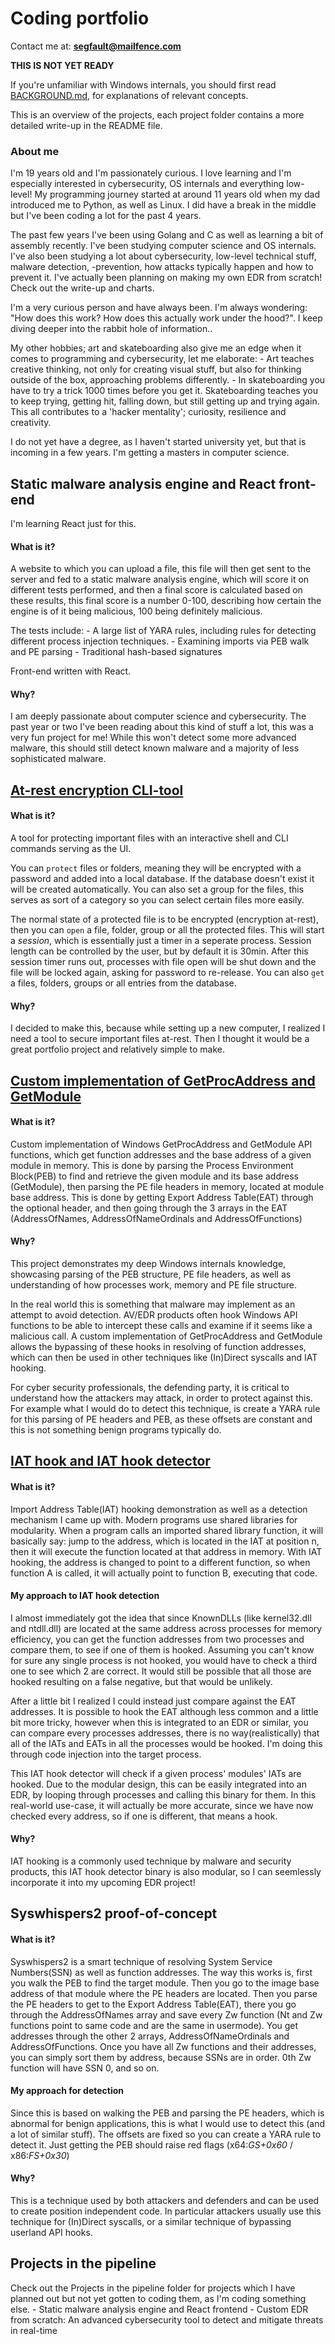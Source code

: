 # Coding portfolio
Contact me at: **segfault@mailfence.com**

**THIS IS NOT YET READY**

If you're unfamiliar with Windows internals, you should first read [BACKGROUND.md](BACKGROUND.md), for explanations of relevant concepts.

This is an overview of the projects, each project folder contains a more detailed write-up in the README file.

### About me
I'm 19 years old and I'm passionately curious. I love learning and I'm especially interested in cybersecurity, OS internals and everything low-level! My programming journey started at around 11 years old when my dad introduced me to Python, as well as Linux. I did have a break in the middle but I've been coding a lot for the past 4 years.

The past few years I've been using Golang and C as well as learning a bit of assembly recently. I've been studying computer science and OS internals.
I've also been studying a lot about cybersecurity, low-level technical stuff, malware detection, -prevention, how attacks typically happen and how to prevent it.
I've actually been planning on making my own EDR from scratch! Check out the write-up and charts.

I'm a very curious person and have always been. I'm always wondering: "How does this work? How does this actually work under the hood?".
I keep diving deeper into the rabbit hole of information..

My other hobbies; art and skateboarding also give me an edge when it comes to programming and cybersecurity, let me elaborate:
    - Art teaches creative thinking, not only for creating visual stuff, but also for thinking outside of the box, approaching problems differently.
    - In skateboarding you have to try a trick 1000 times before you get it. Skateboarding teaches you to keep trying, getting hit, falling down, but still getting up and trying again.
This all contributes to a 'hacker mentality'; curiosity, resilience and creativity.

I do not yet have a degree, as I haven't started university yet, but that is incoming in a few years. I'm getting a masters in computer science.

## Static malware analysis engine and React front-end
I'm learning React just for this.
#### What is it?
A website to which you can upload a file, this file will then get sent to the server and fed to a static malware analysis engine, which will score it on different tests performed, and then a final score is calculated based on these results, this final score is a number 0-100, describing how certain the engine is of it being malicious, 100 being definitely malicious.

The tests include:
    - A large list of YARA rules, including rules for detecting different process injection techniques.
    - Examining imports via PEB walk and PE parsing
    - Traditional hash-based signatures

Front-end written with React.

#### Why?
I am deeply passionate about computer science and cybersecurity. The past year or two I've been reading about this kind of stuff a lot, this was a very fun project for me!
While this won't detect some more advanced malware, this should still detect known malware and a majority of less sophisticated malware.

## [At-rest encryption CLI-tool](vanguard/README.md)
#### What is it?
A tool for protecting important files with an interactive shell and CLI commands serving as the UI.

You can `protect` files or folders, meaning they will be encrypted with a password and added into a local database. If the database doesn't exist it will be created automatically. You can also set a group for the files, this serves as sort of a category so you can select certain files more easily.

The normal state of a protected file is to be encrypted (encryption at-rest), then you can `open` a file, folder, group or all the protected files.
This will start a *session*, which is essentially just a timer in a seperate process. Session length can be controlled by the user, but by default it is 30min.
After this session timer runs out, processes with file open will be shut down and the file will be locked again, asking for password to re-release.
You can also `get` a files, folders, groups or all entries from the database.

#### Why?
I decided to make this, because while setting up a new computer, I realized I need a tool to secure important files at-rest.
Then I thought it would be a great portfolio project and relatively simple to make.

## [Custom implementation of GetProcAddress and GetModule](parser/README.md)
#### What is it?
Custom implementation of Windows GetProcAddress and GetModule API functions, which get function addresses and the base address of a given module in memory.
This is done by parsing the Process Environment Block(PEB) to find and retrieve the given module and its base address (GetModule),
then parsing the PE file headers in memory, located at module base address. This is done by getting Export Address Table(EAT) through the optional header, and then going through the 3 arrays in the EAT (AddressOfNames, AddressOfNameOrdinals and AddressOfFunctions)

#### Why?
This project demonstrates my deep Windows internals knowledge, showcasing parsing of the PEB structure, PE file headers, as well as understanding of how processes work, memory and PE file structure.

In the real world this is something that malware may implement as an attempt to avoid detection.
AV/EDR products often hook Windows API functions to be able to intercept these calls and examine if it seems like a malicious call.
A custom implementation of GetProcAddress and GetModule allows the bypassing of these hooks in resolving of function addresses, which can then be used in other techniques like (In)Direct syscalls and IAT hooking.

For cyber security professionals, the defending party, it is critical to understand how the attackers may attack, in order to protect against this.
For example what I would do to detect this technique, is create a YARA rule for this parsing of PE headers and PEB, as these offsets are constant and this is not something benign programs typically do.

## [IAT hook and IAT hook detector](iathook/README.md)
#### What is it?
Import Address Table(IAT) hooking demonstration as well as a detection mechanism I came up with. Modern programs use shared libraries for modularity. When a program calls an imported shared library function, it will basically say: jump to the address, which is located in the IAT at position n, then it will execute the function located at that address in memory.
With IAT hooking, the address is changed to point to a different function, so when function A is called, it will actually point to function B, executing that code.

#### My approach to IAT hook detection
I almost immediately got the idea that since KnownDLLs (like kernel32.dll and ntdll.dll) are located at the same address across processes for memory efficiency, you can get the function addresses from two processes and compare them, to see if one of them is hooked. Assuming you can't know for sure any single process is not hooked, you would have to check a third one to see which 2 are correct. It would still be possible that all those are hooked resulting on a false negative, but that would be unlikely.

After a little bit I realized I could instead just compare against the EAT addresses. It is possible to hook the EAT although less common and a little bit more tricky,
however when this is integrated to an EDR or similar, you can compare every processes addresses, there is no way(realistically) that all of the IATs and EATs in all the processes would be hooked. I'm doing this through code injection into the target process.

This IAT hook detector will check if a given process' modules' IATs are hooked. Due to the modular design, this can be easily integrated into an EDR, by looping through processes and calling this binary for them. In this real-world use-case, it will actually be more accurate, since we have now checked every address, so if one is different, that means a hook.

#### Why?
IAT hooking is a commonly used technique by malware and security products, this IAT hook detector binary is also modular, so I can seemlessly incorporate it into my upcoming EDR project!

## Syswhispers2 proof-of-concept
#### What is it?
Syswhispers2 is a smart technique of resolving System Service Numbers(SSN) as well as function addresses. The way this works is, first you walk the PEB to find the target module.
Then you go to the image base address of that module where the PE headers are located. Then you parse the PE headers to get to the Export Address Table(EAT), there you go through the AddressOfNames array and save every Zw function (Nt and Zw functions point to same code and are the same in usermode). You get addresses through the other 2 arrays, AddressOfNameOrdinals and AddressOfFunctions.
Once you have all Zw functions and their addresses, you can simply sort them by address, because SSNs are in order. 0th Zw function will have SSN 0, and so on.

#### My approach for detection
Since this is based on walking the PEB and parsing the PE headers, which is abnormal for benign applications, this is what I would use to detect this (and a lot of similar stuff).
The offsets are fixed so you can create a YARA rule to detect it. Just getting the PEB should raise red flags (x64:*GS+0x60* / x86:*FS+0x30*)

#### Why?
This is a technique used by both attackers and defenders and can be used to create position independent code. In particular attackers usually use this technique for (In)Direct syscalls, or a similar technique of bypassing userland API hooks.

## Projects in the pipeline
Check out the Projects in the pipeline folder for projects which I have planned out but not yet gotten to coding them, as I'm coding something else.
    - Static malware analysis engine and React frontend
    - Custom EDR from scratch: An advanced cybersecurity tool to detect and mitigate threats in real-time